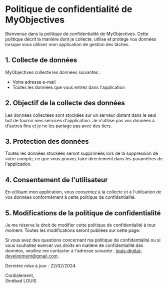 # Politique de confidentialité de MyObjectives

Bienvenue dans la politique de confidentialité de MyObjectives. Cette politique décrit la manière dont je collecte, utilise et protège vos données lorsque vous utilisez mon application de gestion des tâches.

## 1. Collecte de données

MyObjectives collecte les données suivantes :

- Votre adresse e-mail
- Toutes les données que vous entrez dans l'application

## 2. Objectif de la collecte des données

Les données collectées sont stockées sur un serveur distant dans le seul but de fournir mes services d'application. Je n'utilise pas vos données à d'autres fins et je ne les partage pas avec des tiers.

## 3. Protection des données

Toutes les données stockées seront supprimées lors de la suppression de votre compte, ce que vous pouvez faire directement dans les paramètres de l'application.

## 4. Consentement de l'utilisateur

En utilisant mon application, vous consentez à la collecte et à l'utilisation de vos données conformément à cette politique de confidentialité.

## 5. Modifications de la politique de confidentialité

Je me réserve le droit de modifier cette politique de confidentialité à tout moment. Toutes les modifications seront publiées sur cette page.

Si vous avez des questions concernant ma politique de confidentialité ou si vous souhaitez exercer vos droits en matière de confidentialité des données, veuillez me contacter à l'adresse suivante : louis-digital-development@gmail.com.


  
Dernière mise à jour : 22/02/2024.

Cordialement,  
Sindbad LOUIS




